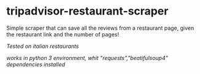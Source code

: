 # tripadvisor-restaurant-scraper
Simple scraper that can save all the reviews from a restaurant page, given the restaurant link and the number of pages!

*Tested on italian restaurants*

*works in python 3 environment, whit "requests","beatifulsoup4" dependencies installed*
